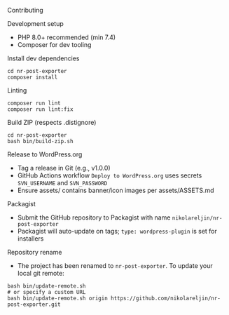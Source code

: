 Contributing

Development setup
- PHP 8.0+ recommended (min 7.4)
- Composer for dev tooling

Install dev dependencies

```
cd nr-post-exporter
composer install
```

Linting

```
composer run lint
composer run lint:fix
```

Build ZIP (respects .distignore)

```
cd nr-post-exporter
bash bin/build-zip.sh
```

Release to WordPress.org
- Tag a release in Git (e.g., v1.0.0)
- GitHub Actions workflow `Deploy to WordPress.org` uses secrets `SVN_USERNAME` and `SVN_PASSWORD`
- Ensure assets/ contains banner/icon images per assets/ASSETS.md

Packagist
- Submit the GitHub repository to Packagist with name `nikolareljin/nr-post-exporter`
- Packagist will auto-update on tags; `type: wordpress-plugin` is set for installers

Repository rename
- The project has been renamed to `nr-post-exporter`. To update your local git remote:

```
bash bin/update-remote.sh
# or specify a custom URL
bash bin/update-remote.sh origin https://github.com/nikolareljin/nr-post-exporter.git
```
